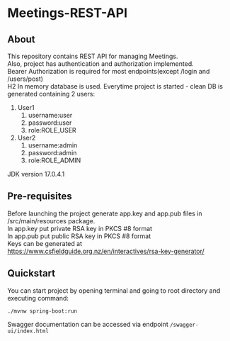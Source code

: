 # Meetings-REST-API
## About
This repository contains REST API for managing Meetings.     
Also, project has authentication and authorization implemented.    
Bearer Authorization is required for most endpoints(except /login and /users/post)    
H2 In memory database is used. Everytime project is started - clean DB is generated containing 2 users:    
1. User1
    1. username:user
    2. password:user
    3. role:ROLE_USER
2. User2
   1. username:admin
   2. password:admin
   3. role:ROLE_ADMIN

JDK version 17.0.4.1
## Pre-requisites
Before launching the project generate app.key and app.pub files in /src/main/resources package.    
In app.key put private RSA key in PKCS #8 format    
In app.pub put public RSA key in PKCS #8 format    
Keys can be generated at https://www.csfieldguide.org.nz/en/interactives/rsa-key-generator/   
## Quickstart
You can start project by opening terminal and going to root directory and executing command:
```
./mvnw spring-boot:run
```
Swagger documentation can be accessed via endpoint ```/swagger-ui/index.html```





